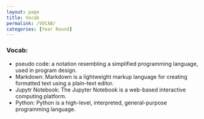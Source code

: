 ```yaml
---
layout: page
title: Vocab
permalink: /VOCAB/
categories: [Year Round]
---
```


### Vocab:
- pseudo code: a notation resembling a simplified programming language, used in program design.
- Markdown: Markdown is a lightweight markup language for creating formatted text using a plain-text editor.
- Jupytr Notebook: The Jupyter Notebook is a web-based interactive computing platform.
- Python: Python is a high-level, interpreted, general-purpose programming language. 
